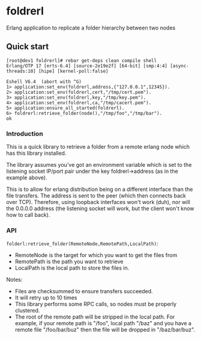 # foldrerl
Erlang application to replicate a folder hierarchy between two nodes

## Quick start

```
[root@dev1 foldrerl]# rebar get-deps clean compile shell
Erlang/OTP 17 [erts-6.4] [source-2e19e2f] [64-bit] [smp:4:4] [async-threads:10] [hipe] [kernel-poll:false]

Eshell V6.4  (abort with ^G)
1> application:set_env(foldrerl,address,{"127.0.0.1",12345}).
2> application:set_env(foldrerl,cert,"/tmp/cert.pem").
3> application:set_env(foldrerl,key,"/tmp/key.pem").
4> application:set_env(foldrerl,ca,"/tmp/cacert.pem").
5> application:ensure_all_started(foldrerl).
6> foldrerl:retrieve_folder(node(),"/tmp/foo","/tmp/bar").
ok
```

### Introduction

This is a quick library to retrieve a folder from a remote erlang node which has this library installed.

The library assumes you've got an environment variable which is set to the listening socket IP/port pair under the key foldrerl->address (as in the example above).

This is to allow for erlang distribution being on a different interface than the file transfers. The address is sent to the peer (which then connects back over TCP). Therefore, using loopback interfaces won't work (duh), nor will the 0.0.0.0 address (the listening socket will work, but the client won't know how to call back).


### API

`folderl:retrieve_folder(RemoteNode,RemotePath,LocalPath)`:
* RemoteNode is the target for which you want to get the files from
* RemotePath is the path you want to retrieve
* LocalPath is the local path to store the files in.

Notes:
* Files are checksummed to ensure transfers succeeded.
* It will retry up to 10 times
* This library performs some RPC calls, so nodes must be properly clustered.
* The root of the remote path will be stripped in the local path. For example, if your remote path is "/foo", local path "/baz" and you have a remote file "/foo/bar/buz" then the file will be dropped in "/baz/bar/buz".
